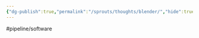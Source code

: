 ```yaml
---
{"dg-publish":true,"permalink":"/sprouts/thoughts/blender/","hide":true}
---
```


#pipeline/software
